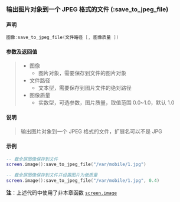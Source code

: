 ### 输出图片对象到一个 JPEG 格式的文件 (**:save\_to\_jpeg\_file**)


#### 声明
```lua
图像:save_to_jpeg_file(文件路径 [, 图像质量 ])
```

#### 参数及返回值
> - 图像
>   - 图片对象，需要保存到文件的图片对象
> - 文件路径
>   - 文本型，需要保存到图片文件的绝对路径
> - 图像质量
>   - 实数型，可选参数，图片质量，取值范围 0\.0~1\.0，默认 1\.0


#### 说明
> 输出图片对象到一个 JPEG 格式的文件，扩展名可以不是 JPG  


#### 示例  
```lua
-- 截全屏图像保存到文件
screen.image():save_to_jpeg_file("/var/mobile/1.jpg")
```
```lua
-- 截全屏图像保存到文件并设置图片为低质量
screen.image():save_to_jpeg_file("/var/mobile/1.jpg", 0.4)
```
**注**：上述代码中使用了非本章函数 [`screen.image`](/Handbook/screen/screen.image.md)  

